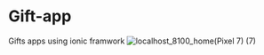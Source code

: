 # Gift-app
 Gifts apps using ionic framwork 
![localhost_8100_home(Pixel 7) (7)](https://github.com/vicky435435/Gift-app/assets/54996805/b64e5b96-5ff3-467c-9f5c-55bf6baf7237)
